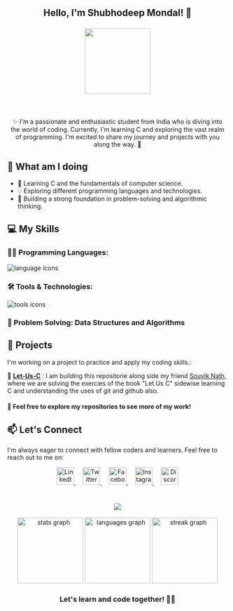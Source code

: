 <h2 align="center">Hello, I'm Shubhodeep Mondal! 👋</h2>

###

<div align="center">
  <img height="150" src="https://media.tenor.com/IMNDZBkct8gAAAAC/anime-girl.gif"  />
</div>

###

<br clear="both">

<p align="center">✨ I'm a passionate and enthusiastic student from India who is diving into the world of coding. Currently, I'm learning C and exploring the vast realm of programming. I'm excited to share my journey and projects with you along the way. 🎑</p>

###

## 🚀 What am I doing 

- 🌱 Learning C and the fundamentals of computer science.
- 💡 Exploring different programming languages and technologies.
- 🧠 Building a strong foundation in problem-solving and algorithmic thinking.
###

## 💻 My Skills
### **👨‍💻 Programming Languages**:
![language icons](https://skillicons.dev/icons?i=c)
### **🛠 Tools & Technologies**:
![tools icons](https://skillicons.dev/icons?i=git,github,vscode)
### **🎯 Problem Solving**: Data Structures and Algorithms  

###

## 🌟 Projects
I'm working on a project to practice and apply my coding skills.:

📌 **[Let-Us-C](https://github.com/Spidy394/Let-us-C.git)** : I am building this repositorie along side my friend [Souvik Nath](https://github.com/souvik3069), where we are solving the exercies of the book "Let Us C" sidewise learning C and understanding the uses of git and github also.

#### 🧧 Feel free to explore my repositories to see more of my work!

## 📫 Let's Connect
I'm always eager to connect with fellow coders and learners. Feel free to reach out to me on:

<!-- Social Media Links -->
<div align="center">
  <a href="https://www.linkedin.com/in/shubhodeep-mondal-428403216/" target="_blank">
    <img src="https://cdn.simpleicons.org/linkedin/0A66C2" height="40" alt="LinkedIn Logo" />
  </a>&nbsp;&nbsp;&nbsp;
  <a href="https://twitter.com/0Shubhodee65108" target="_blank">
    <img src="https://cdn.simpleicons.org/twitter/1DA1F2" height="40" alt="Twitter Logo" />
  </a>&nbsp;&nbsp;&nbsp;
  <a href="https://www.facebook.com/shubho.deep.16" target="_blank">
    <img src="https://cdn.simpleicons.org/facebook/1877F2" height="40" alt="Facebook Logo" />
  </a>&nbsp;&nbsp;&nbsp;
  <a href="https://www.instagram.com/shubho_deep_09/" target="_blank">
    <img src="https://cdn.simpleicons.org/instagram/E4405F" height="40" alt="Instagram Logo" />
  </a>&nbsp;&nbsp;&nbsp;
  <a href="https://discord.gg/GB2WCpNqdY" target="_blank">
    <img src="https://cdn.simpleicons.org/discord/5865F2" height="40" alt="Discord Logo" />
  </a>
</div>



#

<div align="center">
  <img src="https://visitor-badge.laobi.icu/badge?page_id=Spidy394.Spidy394&"  />
</div>
  <br>
<div align="center">
  <img src="https://github-readme-stats.vercel.app/api?username=Spidy394&hide_title=true&hide_rank=false&show_icons=true&include_all_commits=true&count_private=true&disable_animations=false&theme=dracula&locale=en&hide_border=false&order=1" height="150" alt="stats graph"  />
  <img src="https://github-readme-stats.vercel.app/api/top-langs?username=Spidy394&locale=en&hide_title=false&layout=compact&card_width=320&langs_count=5&theme=dracula&hide_border=false&order=2" height="150" alt="languages graph"  />
  <img src="https://streak-stats.demolab.com?user=Spidy394&locale=en&mode=daily&theme=dracula&hide_border=false&border_radius=5&order=3" height="150" alt="streak graph"  />
</div>


<h3 align="center">Let's learn and code together! 🤝🤍 </h3>

#
